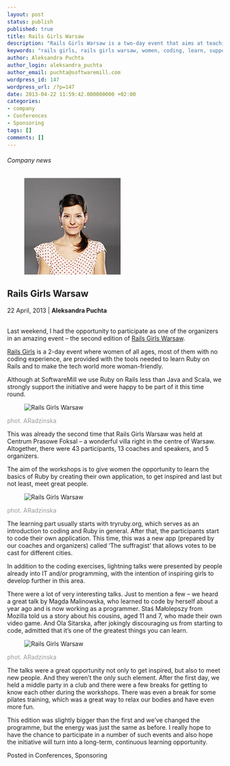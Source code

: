 ```yaml
---
layout: post
status: publish
published: true
title: Rails Girls Warsaw
description: "Rails Girls Warsaw is a two-day event that aims at teaching women how to code. This year SoftwareMill sponsored the event in Warsaw."
keywords: "rails girls, rails girls warsaw, women, coding, learn, support, ruby on rails"
author: Aleksandra Puchta
author_login: aleksandra_puchta
author_email: puchta@softwaremill.com
wordpress_id: 147
wordpress_url: /?p=147
date: 2013-04-22 11:59:42.000000000 +02:00
categories:
- company
- Conferences
- Sponsoring
tags: []
comments: []
---
```


<h6>Company news</h6>
<div class="post-header clearfix">
<figure><div class="image"><img src="/img/members/puchta.jpg" alt="Aleksandra Puchta"></div></figure><div class="title">
<h2 class="font-dark-blue font-normal">Rails Girls Warsaw</h2>22 April, 2013 | <b>Aleksandra Puchta</b><br><br>
</div>
</div>
<div class="post-rows">
<div class="text">
<p>Last weekend, I had the opportunity to participate as one of the organizers in an amazing event – the second edition of <a title="Rails Girls Warsaw" href="http://railsgirls.com/warsaw">Rails Girls Warsaw</a>.</p>
<p><a title="Rails Girls" href="http://railsgirls.com/">Rails Girls</a> is a 2-day event where women of all ages, most of them with no coding experience, are provided with the tools needed to learn Ruby on Rails and to make the tech world more woman-friendly.</p>
<p>Although at SoftwareMill we use Ruby on Rails less than Java and Scala, we strongly support the initiative and were happy to be part of it this time round.</p>
</div>
<figure><img src="https://softwaremill.com/img/uploads/2013/04/RailsGirlsWarsaw_ARadzinska_3.jpg" alt="Rails Girls Warsaw"></figure><div class="text">
<p><span style="color: #999999;">phot. ARadzinska</span></p>
<p>This was already the second time that Rails Girls Warsaw was held at Centrum Prasowe Foksal – a wonderful villa right in the centre of Warsaw. Altogether, there were 43 participants, 13 coaches and speakers, and 5 organizers.</p>
<p>The aim of the workshops is to give women the opportunity to learn the basics of Ruby by creating their own application, to get inspired and last but not least, meet great people.</p>
</div>
<figure><img src="https://softwaremill.com/img/uploads/2013/04/RailsGirlsWarsaw_photARadzinska_2.jpg" alt="Rails Girls Warsaw"></figure><div class="text">
<p><span style="color: #999999;">phot. ARadzinska</span></p>
<p>The learning part usually starts with tryruby.org, which serves as an introduction to coding and Ruby in general. After that, the participants start to code their own application. This time, this was a new app (prepared by our coaches and organizers) called ‘The suffragist’ that allows votes to be cast for different cities.</p>
<p>In addition to the coding exercises, lightning talks were presented by people already into IT and/or programming, with the intention of inspiring girls to develop further in this area.</p>
<p>There were a lot of very interesting talks. Just to mention a few – we heard a great talk by Magda Malinowska, who learned to code by herself about a year ago and is now working as a programmer. Staś Małolepszy from Mozilla told us a story about his cousins, aged 11 and 7, who made their own video game. And Ola Sitarska, after jokingly discouraging us from starting to code, admitted that it’s one of the greatest things you can learn.</p>
</div>
<figure><img src="https://softwaremill.com/img/uploads/2013/04/RailsGirlsWarsaw_phot.ARadzinska_1.jpg" alt="Rails Girls Warsaw"></figure><div class="text">
<p><span style="color: #999999;">phot. ARadzinska</span></p>
<p>The talks were a great opportunity not only to get inspired, but also to meet new people. And they weren’t the only such element. After the first day, we held a middle party in a club and there were a few breaks for getting to know each other during the workshops. There was even a break for some pilates training, which was a great way to relax our bodies and have even more fun.</p>
<p>This edition was slightly bigger than the first and we’ve changed the programme, but the energy was just the same as before. I really hope to have the chance to participate in a number of such events and also hope the initiative will turn into a long-term, continuous learning opportunity.</p>
</div>
</div>
<div class="post-footer">Posted in Conferences, Sponsoring</div>
